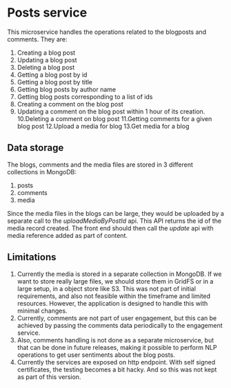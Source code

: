 # Posts service
This microservice handles the operations related to the blogposts and comments.
They are:

1. Creating a blog post
2. Updating a blog post
3. Deleting a blog post
4. Getting a blog post by id
5. Getting a blog post by title
6. Getting blog posts by author name
7. Getting blog posts corresponding to a list of ids
8. Creating a comment on the blog post
9. Updating a comment on the blog post within 1 hour of its creation.
10.Deleting a comment on blog post
11.Getting comments for a given blog post
12.Upload a media for blog
13.Get media for a blog

## Data storage
The blogs, comments and the media files are stored in 3 different collections in MongoDB:
1. posts
2. comments
3. media

Since the media files in the blogs can be large, they would be uploaded by a separate call to the *uploadMediaByPostId* api. This API returns the id of the media record created. The front end should then call the *update* api with media reference added as part of content.

## Limitations
1. Currently the media is stored in a separate collection in MongoDB. If we want to store really large files, we should store them in GridFS or in a large setup, in a object store like S3. This was not part of initial requirements, and also not feasible within the timeframe and limited resources. However, the application is designed to handle this with minimal changes.
2. Currently, comments are not part of user engagement, but this can be achieved by passing the comments data periodically to the engagement service. 
3. Also, comments handling is not done as a separate microservice, but that can be done in future releases, making it possible to perform NLP operations to get user sentiments about the blog posts.
4. Currently the services are exposed on http endpoint. With self signed certificates, the testing becomes a bit hacky. And so this was not kept as part of this version.